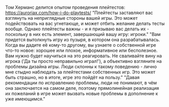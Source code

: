 Том Херманс делится опытом проведения плейтестов:
https://auroriax.com/how-i-do-playtests/
"Плейтесты заставляют вас взглянуть на неприглядные стороны вашей игры. Это может подействовать на вас угнетающе, и может отбить желание делать тесты вообще. Однако плейтесты важны - и я призываю вас делать их - поскольку в них есть элемент, завершающий вашу игру: игроки."
"Вам придется вытолкнуть игру из пузыря, в котором она разрабатывалась. Когда вы дадите её кому-то другому, вы узнаете о собственной игре что-то новое: хорошее или плохое, информативное или бесполезное. Вам нужно будет научиться на это реагировать. Не сваливайте вину на игрока ('Да ты просто неправильно играл!'), а объективно взгляните на проблемы дизайна игры. Люди склонны к такому поведению - лично мне стыдно наблюдать за плейтестами собственных игр. Это может быть страшно, но в итоге, игре это пойдёт на пользу."
"Давая рекомендации по исправлению проблемы, люди не понимают, в чём она заключается на самом деле, поэтому прямолинейная реализация их пожеланий в игре может вызвать новые проблемы в дополнение к уже имеющимся."